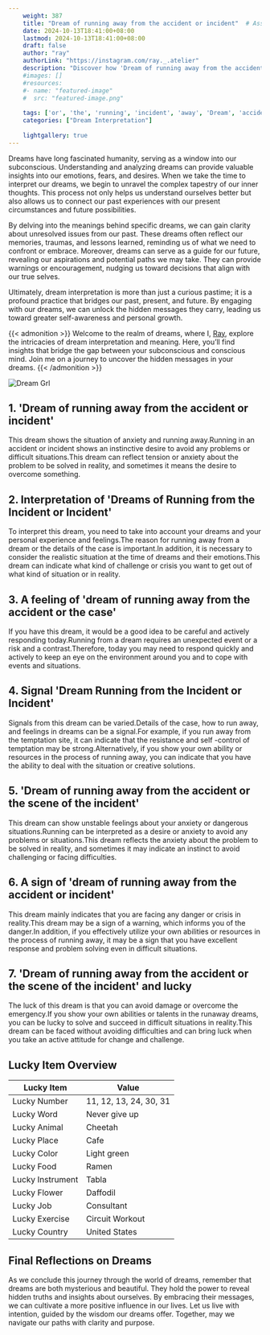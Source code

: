 ```yaml
---
    weight: 387
    title: "Dream of running away from the accident or incident"  # Assuming 'title' column exists
    date: 2024-10-13T18:41:00+08:00
    lastmod: 2024-10-13T18:41:00+08:00
    draft: false
    author: "ray"
    authorLink: "https://instagram.com/ray._.atelier"
    description: "Discover how 'Dream of running away from the accident or incident' can interpret your future and uncover its significant meanings in your life."
    #images: []
    #resources:
    #- name: "featured-image"
    #  src: "featured-image.png"
    
    tags: ['or', 'the', 'running', 'incident', 'away', 'Dream', 'accident', 'from', 'of']
    categories: ["Dream Interpretation"]
    
    lightgallery: true
---
```

    
Dreams have long fascinated humanity, serving as a window into our subconscious. Understanding and analyzing dreams can provide valuable insights into our emotions, fears, and desires. When we take the time to interpret our dreams, we begin to unravel the complex tapestry of our inner thoughts. This process not only helps us understand ourselves better but also allows us to connect our past experiences with our present circumstances and future possibilities.

By delving into the meanings behind specific dreams, we can gain clarity about unresolved issues from our past. These dreams often reflect our memories, traumas, and lessons learned, reminding us of what we need to confront or embrace. Moreover, dreams can serve as a guide for our future, revealing our aspirations and potential paths we may take. They can provide warnings or encouragement, nudging us toward decisions that align with our true selves.

Ultimately, dream interpretation is more than just a curious pastime; it is a profound practice that bridges our past, present, and future. By engaging with our dreams, we can unlock the hidden messages they carry, leading us toward greater self-awareness and personal growth.

{{< admonition >}}
Welcome to the realm of dreams, where I, [Ray](https://instagram.com/ray._.atelier), explore the intricacies of dream interpretation and meaning. Here, you’ll find insights that bridge the gap between your subconscious and conscious mind. Join me on a journey to uncover the hidden messages in your dreams.
{{< /admonition >}}

![Dream Grl](https://cdn.pixabay.com/photo/2017/11/02/03/35/gothic-2910057_1280.jpg "Dream Grl")

## 1. 'Dream of running away from the accident or incident'
This dream shows the situation of anxiety and running away.Running in an accident or incident shows an instinctive desire to avoid any problems or difficult situations.This dream can reflect tension or anxiety about the problem to be solved in reality, and sometimes it means the desire to overcome something.

## 2. Interpretation of 'Dreams of Running from the Incident or Incident'
To interpret this dream, you need to take into account your dreams and your personal experience and feelings.The reason for running away from a dream or the details of the case is important.In addition, it is necessary to consider the realistic situation at the time of dreams and their emotions.This dream can indicate what kind of challenge or crisis you want to get out of what kind of situation or in reality.

## 3. A feeling of 'dream of running away from the accident or the case'
If you have this dream, it would be a good idea to be careful and actively responding today.Running from a dream requires an unexpected event or a risk and a contrast.Therefore, today you may need to respond quickly and actively to keep an eye on the environment around you and to cope with events and situations.

## 4. Signal 'Dream Running from the Incident or Incident'
Signals from this dream can be varied.Details of the case, how to run away, and feelings in dreams can be a signal.For example, if you run away from the temptation site, it can indicate that the resistance and self -control of temptation may be strong.Alternatively, if you show your own ability or resources in the process of running away, you can indicate that you have the ability to deal with the situation or creative solutions.

## 5. 'Dream of running away from the accident or the scene of the incident'
This dream can show unstable feelings about your anxiety or dangerous situations.Running can be interpreted as a desire or anxiety to avoid any problems or situations.This dream reflects the anxiety about the problem to be solved in reality, and sometimes it may indicate an instinct to avoid challenging or facing difficulties.

## 6. A sign of 'dream of running away from the accident or incident'
This dream mainly indicates that you are facing any danger or crisis in reality.This dream may be a sign of a warning, which informs you of the danger.In addition, if you effectively utilize your own abilities or resources in the process of running away, it may be a sign that you have excellent response and problem solving even in difficult situations.

## 7. 'Dream of running away from the accident or the scene of the incident' and lucky
The luck of this dream is that you can avoid damage or overcome the emergency.If you show your own abilities or talents in the runaway dreams, you can be lucky to solve and succeed in difficult situations in reality.This dream can be faced without avoiding difficulties and can bring luck when you take an active attitude for change and challenge.

## Lucky Item Overview
| Lucky Item          | Value              |
|---------------|--------------------|
| Lucky Number        | 11, 12, 13, 24, 30, 31  |
| Lucky Word          | Never give up |
| Lucky Animal        | Cheetah |
| Lucky Place         | Cafe     |
| Lucky Color         | Light green     |
| Lucky Food          | Ramen      |
| Lucky Instrument    | Tabla |
| Lucky Flower        | Daffodil    |
| Lucky Job           | Consultant       |
| Lucky Exercise      | Circuit Workout  |
| Lucky Country       | United States    |


##  Final Reflections on Dreams

As we conclude this journey through the world of dreams, remember that dreams are both mysterious and beautiful. They hold the power to reveal hidden truths and insights about ourselves. By embracing their messages, we can cultivate a more positive influence in our lives. Let us live with intention, guided by the wisdom our dreams offer. Together, may we navigate our paths with clarity and purpose.
